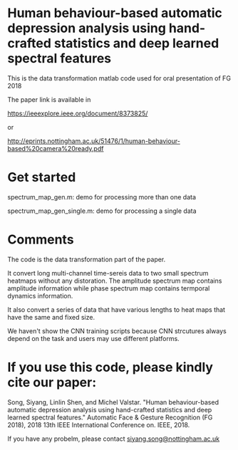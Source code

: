 # Human behaviour-based automatic depression analysis using hand-crafted statistics and deep learned spectral features

This is the data transformation matlab code used for oral presentation of FG 2018

The paper link is available in 

https://ieeexplore.ieee.org/document/8373825/ 

or 

http://eprints.nottingham.ac.uk/51476/1/human-behaviour-based%20camera%20ready.pdf

# Get started

spectrum_map_gen.m: demo for processing more than one data 

spectrum_map_gen_single.m: demo for processing a single data 

# Comments

The code is the data transformation part of the paper.

It convert long multi-channel time-sereis data to two small spectrum heatmaps without any distoration. The amplitude spectrum map contains amplitude information while phase spectrum map contains termporal dynamics information.

It also convert a series of data that have various lengths to heat maps that have the same and fixed size.

We haven't show the CNN training scripts because CNN strcutures always depend on the task and users may use different platforms. 

# If you use this code, please kindly cite our paper:

Song, Siyang, Linlin Shen, and Michel Valstar. "Human behaviour-based automatic depression analysis using hand-crafted statistics and deep learned spectral features." Automatic Face & Gesture Recognition (FG 2018), 2018 13th IEEE International Conference on. IEEE, 2018.

If you have any probelm, please contact siyang.song@nottingham.ac.uk
